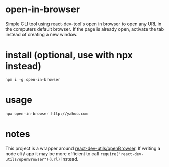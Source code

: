 # open-in-browser

Simple CLI tool using react-dev-tool's open in browser to open any URL in the computers default browser. If the page is already open, activate the tab instead of creating a new window.

# install (optional, use with npx instead)

`npm i -g open-in-browser`

# usage

`npx open-in-browser http://yahoo.com`

# notes

This project is a wrapper around [react-dev-utils/openBrowser](https://github.com/zanettin/react-dev-utils/blob/master/openBrowser.js). If writing a node cli / app it may be more efficient to call `require("react-dev-utils/openBrowser")(url)` instead.
